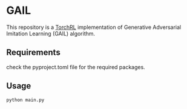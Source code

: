 
# GAIL
This repository is a [TorchRL](https://pytorch.org/rl/stable/index.html) implementation of Generative Adversarial Imitation Learning (GAIL) algorithm.


## Requirements
check the pyproject.toml file for the required packages.


## Usage
```bash
python main.py
```

